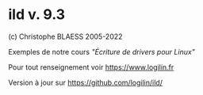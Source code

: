 ild v. 9.3
==========
(c) Christophe BLAESS 2005-2022

Exemples de notre cours _"Écriture de drivers pour Linux"_

Pour tout renseignement voir https://www.logilin.fr

Version à jour sur https://github.com/logilin/ild/




